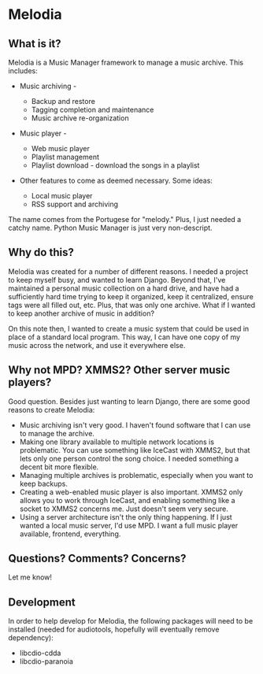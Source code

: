 Melodia
=====

What is it?
-----------
Melodia is a Music Manager framework to manage a music archive. This includes:
*	Music archiving -
	*	Backup and restore
	*	Tagging completion and maintenance
	*	Music archive re-organization

*	Music player -
	*	Web music player
	*	Playlist management
	*	Playlist download - download the songs in a playlist

*	Other features to come as deemed necessary. Some ideas:
	*	Local music player
	*	RSS support and archiving

The name comes from the Portugese for "melody." Plus, I just needed a catchy name. Python Music Manager is just very non-descript.

Why do this?
------------
Melodia was created for a number of different reasons. I needed a project to keep myself busy, and wanted to learn Django. Beyond that, I've maintained a personal music collection on a hard drive, and have had a sufficiently hard time trying to keep it organized, keep it centralized, ensure tags were all filled out, etc. Plus, that was only one archive. What if I wanted to keep another archive of music in addition?

On this note then, I wanted to create a music system that could be used in place of a standard local program. This way, I can have one copy of my music across the network, and use it everywhere else.

Why not MPD? XMMS2? Other server music players?
-----------------------------------------------
Good question. Besides just wanting to learn Django, there are some good reasons to create Melodia:

*	Music archiving isn't very good. I haven't found software that I can use to manage the archive.
*	Making one library available to multiple network locations is problematic. You can use something like IceCast with XMMS2, but that lets only one person control the song choice. I needed something a decent bit more flexible.
*	Managing multiple archives is problematic, especially when you want to keep backups.
*	Creating a web-enabled music player is also important. XMMS2 only allows you to work through IceCast, and enabling something like a socket to XMMS2 concerns me. Just doesn't seem very secure.
*	Using a server architecture isn't the only thing happening. If I just wanted a local music server, I'd use MPD. I want a full music player available, frontend, everything.

Questions? Comments? Concerns?
------------------------------
Let me know!

Development
-----------
In order to help develop for Melodia, the following packages will need to be installed (needed for audiotools, hopefully will eventually remove dependency):

*	libcdio-cdda
*	libcdio-paranoia

